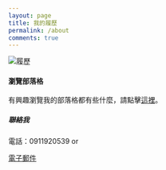 ```yaml
---
layout: page
title: 我的履歷
permalink: /about
comments: true
---
```


<div class="row justify-content-between">
<div class="col-md-8 pr-5">

<p class="mb-5"><img class="shadow-lg" src="{{site.baseurl}}/assets/images/Resume.png" alt="履歷" /></p>
<h4>瀏覽部落格</h4>

<p>有興趣瀏覽我的部落格都有些什麼，請點擊<a href="{{ site.baseurl }}">這裡</a>。</p>

</div>

<div class="col-md-4">

<div class="sticky-top sticky-top-80">
<h5>聯絡我</h5>

<p>電話：0911920539 or</p>

<a target="_blank" href="mailto:vicky012133@gmail.com" class="btn btn-warning">電子郵件</a>

</div>
</div>
</div>
